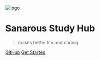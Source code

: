 ![logo](https://blogimage-1258928558.cos.ap-guangzhou.myqcloud.com/friends/icon.png)

# Sanarous Study Hub

> makes better life and coding

[GitHub](https://github.com/Sanarous/)
[Get Started](#/?id=sanarous)